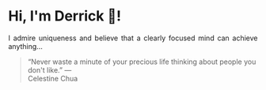 # Hi, I'm Derrick 👋!
<p align="justify">I admire uniqueness and believe that a clearly focused mind can achieve anything...</p> 
<!-- #quote-start -->
<blockquote>&ldquo;Never waste a minute of your precious life thinking about people you don't like.&rdquo; &mdash; <footer>Celestine Chua</footer></blockquote>
<!-- #quote-end -->
